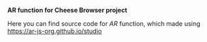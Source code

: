 **AR function for Cheese Browser project**

Here you can find source code for *AR* function, which made using https://ar-js-org.github.io/studio
